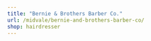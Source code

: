 ```yaml
---
title: "Bernie & Brothers Barber Co."
url: /midvale/bernie-and-brothers-barber-co/
shop: hairdresser
---
```


